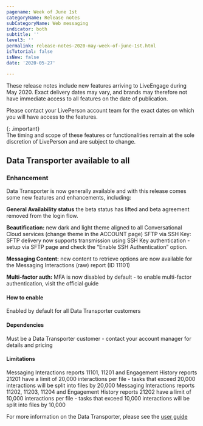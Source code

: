 ```yaml
---
pagename: Week of June 1st
categoryName: Release notes
subCategoryName: Web messaging
indicator: both
subtitle: ''
level3: ''
permalink: release-notes-2020-may-week-of-june-1st.html
isTutorial: false
isNew: false
date: '2020-05-27'

---
```


These release notes include new features arriving to LiveEngage during May 2020. Exact delivery dates may vary, and brands may therefore not have immediate access to all features on the date of publication.

Please contact your LivePerson account team for the exact dates on which you will have access to the features.

{: .important}  
The timing and scope of these features or functionalities remain at the sole discretion of LivePerson and are subject to change.

## Data Transporter available to all
### Enhancement

Data Transporter is now generally available and with this release comes some new features and enhancements, including:

**General Availability status** the beta status has lifted and beta agreement removed from the login flow.

**Beautification:** new dark and light theme aligned to all Conversational Cloud services (change theme in the ACCOUNT page)
SFTP via SSH Key: SFTP delivery now supports transmission using SSH Key authentication - setup via SFTP page and check the “Enable SSH Authentication” option.

**Messaging Content:** new content to retrieve options are now available for the Messaging Interactions (raw) report (ID 11101)

**Multi-factor auth:** MFA is now disabled by default - to enable multi-factor authentication, visit the official guide

#### How to enable
Enabled by default for all Data Transporter customers

#### Dependencies
Must be a Data Transporter customer - contact your account manager for details and pricing

#### Limitations
Messaging Interactions reports 11101, 11201 and Engagement History reports 21201 have a limit of 20,000 interactions per file - tasks that exceed 20,000 interactions will be split into files by 20,000
Messaging Interactions reports 11202, 11203, 11204 and Engagement History reports 21202 have a limit of 10,000 interactions per file - tasks that exceed 10,000 interactions will be split into files by 10,000
  
For more information on the Data Transporter, please see the [user guide](https://knowledge.liveperson.com/data-reporting-analytics-data-transporter-user-guide.html)
